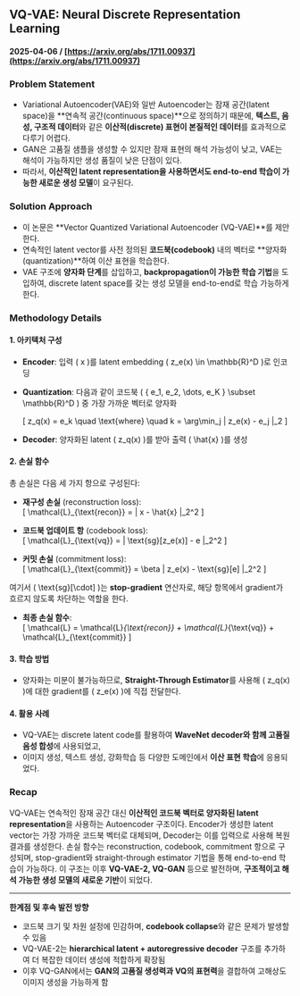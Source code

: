 ## VQ-VAE: Neural Discrete Representation Learning  
#### 2025-04-06 / [https://arxiv.org/abs/1711.00937](https://arxiv.org/abs/1711.00937)

### Problem Statement
- Variational Autoencoder(VAE)와 일반 Autoencoder는 잠재 공간(latent space)을 **연속적 공간(continuous space)**으로 정의하기 때문에, **텍스트, 음성, 구조적 데이터**와 같은 **이산적(discrete) 표현이 본질적인 데이터**를 효과적으로 다루기 어렵다.
- GAN은 고품질 샘플을 생성할 수 있지만 잠재 표현의 해석 가능성이 낮고, VAE는 해석이 가능하지만 생성 품질이 낮은 단점이 있다.
- 따라서, **이산적인 latent representation을 사용하면서도 end-to-end 학습이 가능한 새로운 생성 모델**이 요구된다.

### Solution Approach
- 이 논문은 **Vector Quantized Variational Autoencoder (VQ-VAE)**를 제안한다.
- 연속적인 latent vector를 사전 정의된 **코드북(codebook)** 내의 벡터로 **양자화(quantization)**하여 이산 표현을 학습한다.
- VAE 구조에 **양자화 단계**를 삽입하고, **backpropagation이 가능한 학습 기법**을 도입하여, discrete latent space를 갖는 생성 모델을 end-to-end로 학습 가능하게 한다.

### Methodology Details

#### 1. 아키텍처 구성
- **Encoder**: 입력 \( x \)를 latent embedding \( z_e(x) \in \mathbb{R}^D \)로 인코딩
- **Quantization**: 다음과 같이 코드북 \( \{ e_1, e_2, \dots, e_K \} \subset \mathbb{R}^D \) 중 가장 가까운 벡터로 양자화

  \[
  z_q(x) = e_k \quad \text{where} \quad k = \arg\min_j \| z_e(x) - e_j \|_2
  \]

- **Decoder**: 양자화된 latent \( z_q(x) \)를 받아 출력 \( \hat{x} \)를 생성

#### 2. 손실 함수

총 손실은 다음 세 가지 항으로 구성된다:

- **재구성 손실** (reconstruction loss):  
  \[
  \mathcal{L}_{\text{recon}} = \| x - \hat{x} \|_2^2
  \]

- **코드북 업데이트 항** (codebook loss):  
  \[
  \mathcal{L}_{\text{vq}} = \| \text{sg}[z_e(x)] - e \|_2^2
  \]

- **커밋 손실** (commitment loss):  
  \[
  \mathcal{L}_{\text{commit}} = \beta \| z_e(x) - \text{sg}[e] \|_2^2
  \]

여기서 \( \text{sg}[\cdot] \)는 **stop-gradient** 연산자로, 해당 항목에서 gradient가 흐르지 않도록 차단하는 역할을 한다.

- **최종 손실 함수**:  
  \[
  \mathcal{L} = \mathcal{L}_{\text{recon}} + \mathcal{L}_{\text{vq}} + \mathcal{L}_{\text{commit}}
  \]

#### 3. 학습 방법
- 양자화는 미분이 불가능하므로, **Straight-Through Estimator**를 사용해 \( z_q(x) \)에 대한 gradient를 \( z_e(x) \)에 직접 전달한다.

#### 4. 활용 사례
- VQ-VAE는 discrete latent code를 활용하여 **WaveNet decoder와 함께 고품질 음성 합성**에 사용되었고,
- 이미지 생성, 텍스트 생성, 강화학습 등 다양한 도메인에서 **이산 표현 학습**에 응용되었다.

### Recap
VQ-VAE는 연속적인 잠재 공간 대신 **이산적인 코드북 벡터로 양자화된 latent representation**을 사용하는 Autoencoder 구조이다. Encoder가 생성한 latent vector는 가장 가까운 코드북 벡터로 대체되며, Decoder는 이를 입력으로 사용해 복원 결과를 생성한다. 손실 함수는 reconstruction, codebook, commitment 항으로 구성되며, stop-gradient와 straight-through estimator 기법을 통해 end-to-end 학습이 가능하다. 이 구조는 이후 **VQ-VAE-2, VQ-GAN** 등으로 발전하며, **구조적이고 해석 가능한 생성 모델의 새로운 기반**이 되었다.

---

**한계점 및 후속 발전 방향**
- 코드북 크기 및 차원 설정에 민감하며, **codebook collapse**와 같은 문제가 발생할 수 있음
- VQ-VAE-2는 **hierarchical latent + autoregressive decoder** 구조를 추가하여 더 복잡한 데이터 생성에 적합하게 확장됨
- 이후 VQ-GAN에서는 **GAN의 고품질 생성력과 VQ의 표현력**을 결합하여 고해상도 이미지 생성을 가능하게 함
